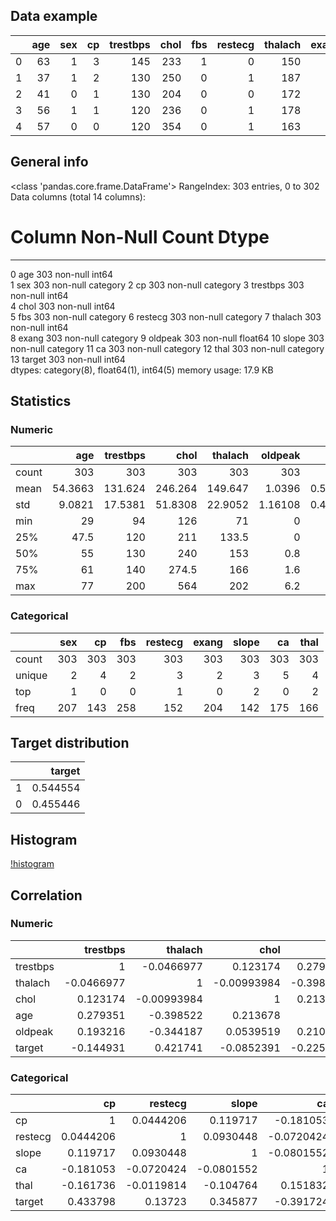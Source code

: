 ## Data example

|    |   age |   sex |   cp |   trestbps |   chol |   fbs |   restecg |   thalach |   exang |   oldpeak |   slope |   ca |   thal |   target |
|---:|------:|------:|-----:|-----------:|-------:|------:|----------:|----------:|--------:|----------:|--------:|-----:|-------:|---------:|
|  0 |    63 |     1 |    3 |        145 |    233 |     1 |         0 |       150 |       0 |       2.3 |       0 |    0 |      1 |        1 |
|  1 |    37 |     1 |    2 |        130 |    250 |     0 |         1 |       187 |       0 |       3.5 |       0 |    0 |      2 |        1 |
|  2 |    41 |     0 |    1 |        130 |    204 |     0 |         0 |       172 |       0 |       1.4 |       2 |    0 |      2 |        1 |
|  3 |    56 |     1 |    1 |        120 |    236 |     0 |         1 |       178 |       0 |       0.8 |       2 |    0 |      2 |        1 |
|  4 |    57 |     0 |    0 |        120 |    354 |     0 |         1 |       163 |       1 |       0.6 |       2 |    0 |      2 |        1 |

## General info

<class 'pandas.core.frame.DataFrame'>
RangeIndex: 303 entries, 0 to 302
Data columns (total 14 columns):
 #   Column    Non-Null Count  Dtype   
---  ------    --------------  -----   
 0   age       303 non-null    int64   
 1   sex       303 non-null    category
 2   cp        303 non-null    category
 3   trestbps  303 non-null    int64   
 4   chol      303 non-null    int64   
 5   fbs       303 non-null    category
 6   restecg   303 non-null    category
 7   thalach   303 non-null    int64   
 8   exang     303 non-null    category
 9   oldpeak   303 non-null    float64 
 10  slope     303 non-null    category
 11  ca        303 non-null    category
 12  thal      303 non-null    category
 13  target    303 non-null    int64   
dtypes: category(8), float64(1), int64(5)
memory usage: 17.9 KB


## Statistics

### Numeric

|       |      age |   trestbps |     chol |   thalach |   oldpeak |     target |
|:------|---------:|-----------:|---------:|----------:|----------:|-----------:|
| count | 303      |   303      | 303      |  303      | 303       | 303        |
| mean  |  54.3663 |   131.624  | 246.264  |  149.647  |   1.0396  |   0.544554 |
| std   |   9.0821 |    17.5381 |  51.8308 |   22.9052 |   1.16108 |   0.498835 |
| min   |  29      |    94      | 126      |   71      |   0       |   0        |
| 25%   |  47.5    |   120      | 211      |  133.5    |   0       |   0        |
| 50%   |  55      |   130      | 240      |  153      |   0.8     |   1        |
| 75%   |  61      |   140      | 274.5    |  166      |   1.6     |   1        |
| max   |  77      |   200      | 564      |  202      |   6.2     |   1        |

### Categorical

|        |   sex |   cp |   fbs |   restecg |   exang |   slope |   ca |   thal |
|:-------|------:|-----:|------:|----------:|--------:|--------:|-----:|-------:|
| count  |   303 |  303 |   303 |       303 |     303 |     303 |  303 |    303 |
| unique |     2 |    4 |     2 |         3 |       2 |       3 |    5 |      4 |
| top    |     1 |    0 |     0 |         1 |       0 |       2 |    0 |      2 |
| freq   |   207 |  143 |   258 |       152 |     204 |     142 |  175 |    166 |

## Target distribution

|    |   target |
|---:|---------:|
|  1 | 0.544554 |
|  0 | 0.455446 |

## Histogram

[!histogram](report/histogram.png)

## Correlation

### Numeric

|          |   trestbps |     thalach |        chol |       age |    oldpeak |     target |
|:---------|-----------:|------------:|------------:|----------:|-----------:|-----------:|
| trestbps |  1         | -0.0466977  |  0.123174   |  0.279351 |  0.193216  | -0.144931  |
| thalach  | -0.0466977 |  1          | -0.00993984 | -0.398522 | -0.344187  |  0.421741  |
| chol     |  0.123174  | -0.00993984 |  1          |  0.213678 |  0.0539519 | -0.0852391 |
| age      |  0.279351  | -0.398522   |  0.213678   |  1        |  0.210013  | -0.225439  |
| oldpeak  |  0.193216  | -0.344187   |  0.0539519  |  0.210013 |  1         | -0.430696  |
| target   | -0.144931  |  0.421741   | -0.0852391  | -0.225439 | -0.430696  |  1         |

### Categorical

|         |         cp |    restecg |      slope |         ca |       thal |    target |
|:--------|-----------:|-----------:|-----------:|-----------:|-----------:|----------:|
| cp      |  1         |  0.0444206 |  0.119717  | -0.181053  | -0.161736  |  0.433798 |
| restecg |  0.0444206 |  1         |  0.0930448 | -0.0720424 | -0.0119814 |  0.13723  |
| slope   |  0.119717  |  0.0930448 |  1         | -0.0801552 | -0.104764  |  0.345877 |
| ca      | -0.181053  | -0.0720424 | -0.0801552 |  1         |  0.151832  | -0.391724 |
| thal    | -0.161736  | -0.0119814 | -0.104764  |  0.151832  |  1         | -0.344029 |
| target  |  0.433798  |  0.13723   |  0.345877  | -0.391724  | -0.344029  |  1        |
